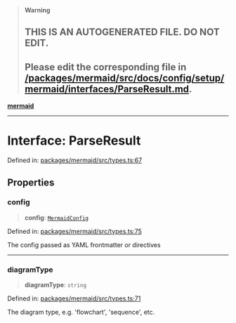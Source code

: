 > **Warning**
>
> ## THIS IS AN AUTOGENERATED FILE. DO NOT EDIT.
>
> ## Please edit the corresponding file in [/packages/mermaid/src/docs/config/setup/mermaid/interfaces/ParseResult.md](../../../../../packages/mermaid/src/docs/config/setup/mermaid/interfaces/ParseResult.md).

[**mermaid**](../../README.md)

---

# Interface: ParseResult

Defined in: [packages/mermaid/src/types.ts:67](https://github.com/mermaid-js/mermaid/blob/master/packages/mermaid/src/types.ts#L67)

## Properties

### config

> **config**: [`MermaidConfig`](MermaidConfig.md)

Defined in: [packages/mermaid/src/types.ts:75](https://github.com/mermaid-js/mermaid/blob/master/packages/mermaid/src/types.ts#L75)

The config passed as YAML frontmatter or directives

---

### diagramType

> **diagramType**: `string`

Defined in: [packages/mermaid/src/types.ts:71](https://github.com/mermaid-js/mermaid/blob/master/packages/mermaid/src/types.ts#L71)

The diagram type, e.g. 'flowchart', 'sequence', etc.
